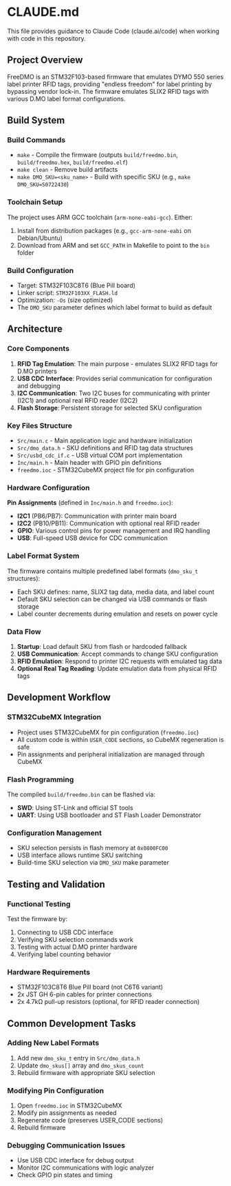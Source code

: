 # CLAUDE.md

This file provides guidance to Claude Code (claude.ai/code) when working with code in this repository.

## Project Overview

FreeDMO is an STM32F103-based firmware that emulates DYMO 550 series label printer RFID tags, providing "endless freedom" for label printing by bypassing vendor lock-in. The firmware emulates SLIX2 RFID tags with various D.MO label format configurations.

## Build System

### Build Commands
- `make` - Compile the firmware (outputs `build/freedmo.bin`, `build/freedmo.hex`, `build/freedmo.elf`)
- `make clean` - Remove build artifacts
- `make DMO_SKU=<sku_name>` - Build with specific SKU (e.g., `make DMO_SKU=S0722430`)

### Toolchain Setup
The project uses ARM GCC toolchain (`arm-none-eabi-gcc`). Either:
1. Install from distribution packages (e.g., `gcc-arm-none-eabi` on Debian/Ubuntu)
2. Download from ARM and set `GCC_PATH` in Makefile to point to the `bin` folder

### Build Configuration
- Target: STM32F103C8T6 (Blue Pill board)
- Linker script: `STM32F103XX_FLASH.ld`
- Optimization: `-Os` (size optimized)
- The `DMO_SKU` parameter defines which label format to build as default

## Architecture

### Core Components

1. **RFID Tag Emulation**: The main purpose - emulates SLIX2 RFID tags for D.MO printers
2. **USB CDC Interface**: Provides serial communication for configuration and debugging
3. **I2C Communication**: Two I2C buses for communicating with printer (I2C1) and optional real RFID reader (I2C2)
4. **Flash Storage**: Persistent storage for selected SKU configuration

### Key Files Structure

- `Src/main.c` - Main application logic and hardware initialization
- `Src/dmo_data.h` - SKU definitions and RFID tag data structures
- `Src/usbd_cdc_if.c` - USB virtual COM port implementation
- `Inc/main.h` - Main header with GPIO pin definitions
- `freedmo.ioc` - STM32CubeMX project file for pin configuration

### Hardware Configuration

**Pin Assignments** (defined in `Inc/main.h` and `freedmo.ioc`):
- **I2C1** (PB6/PB7): Communication with printer main board
- **I2C2** (PB10/PB11): Communication with optional real RFID reader
- **GPIO**: Various control pins for power management and IRQ handling
- **USB**: Full-speed USB device for CDC communication

### Label Format System

The firmware contains multiple predefined label formats (`dmo_sku_t` structures):
- Each SKU defines: name, SLIX2 tag data, media data, and label count
- Default SKU selection can be changed via USB commands or flash storage
- Label counter decrements during emulation and resets on power cycle

### Data Flow

1. **Startup**: Load default SKU from flash or hardcoded fallback
2. **USB Communication**: Accept commands to change SKU configuration
3. **RFID Emulation**: Respond to printer I2C requests with emulated tag data
4. **Optional Real Tag Reading**: Update emulation data from physical RFID tags

## Development Workflow

### STM32CubeMX Integration
- Project uses STM32CubeMX for pin configuration (`freedmo.ioc`)
- All custom code is within `USER_CODE` sections, so CubeMX regeneration is safe
- Pin assignments and peripheral initialization are managed through CubeMX

### Flash Programming
The compiled `build/freedmo.bin` can be flashed via:
- **SWD**: Using ST-Link and official ST tools
- **UART**: Using USB bootloader and ST Flash Loader Demonstrator

### Configuration Management
- SKU selection persists in flash memory at `0x0800FC00`
- USB interface allows runtime SKU switching
- Build-time SKU selection via `DMO_SKU` make parameter

## Testing and Validation

### Functional Testing
Test the firmware by:
1. Connecting to USB CDC interface
2. Verifying SKU selection commands work
3. Testing with actual D.MO printer hardware
4. Verifying label counting behavior

### Hardware Requirements
- STM32F103C8T6 Blue Pill board (not C6T6 variant)
- 2x JST GH 6-pin cables for printer connections
- 2x 4.7kΩ pull-up resistors (optional, for RFID reader connection)

## Common Development Tasks

### Adding New Label Formats
1. Add new `dmo_sku_t` entry in `Src/dmo_data.h`
2. Update `dmo_skus[]` array and `dmo_skus_count`
3. Rebuild firmware with appropriate SKU selection

### Modifying Pin Configuration
1. Open `freedmo.ioc` in STM32CubeMX
2. Modify pin assignments as needed
3. Regenerate code (preserves USER_CODE sections)
4. Rebuild firmware

### Debugging Communication Issues
- Use USB CDC interface for debug output
- Monitor I2C communications with logic analyzer
- Check GPIO pin states and timing